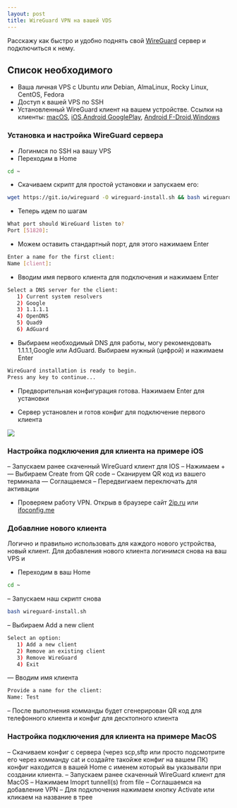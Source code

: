 ```yaml
---
layout: post
title: WireGuard VPN на вашей VDS
---
```

Расскажу как быстро и удобно поднять свой [WireGuard](https://www.wireguard.com/) сервер и подключиться к нему.

## Список необходимого 
- Ваша личная VPS c Ubuntu или Debian, AlmaLinux, Rocky Linux, CentOS, Fedora
- Доступ к вашей VPS по SSH
- Установленный WireGuard клиент на вашем устройстве. 
Ссылки на клиенты: [macOS](https://itunes.apple.com/us/app/wireguard/id1451685025?ls=1&mt=12), [iOS](https://itunes.apple.com/us/app/wireguard/id1441195209?ls=1&mt=8),[Android GooglePlay](https://play.google.com/store/apps/details?id=com.wireguard.android), [Android F-Droid](https://f-droid.org/en/packages/com.wireguard.android/),[Windows](https://download.wireguard.com/windows-client/)

### Установка и настройка WireGuard сервера
- Логинмся по SSH на вашу VPS
- Переходим в  Home

```sh
cd ~
```
- Скачиваем скрипт для простой установки и запускаем его:

```sh
wget https://git.io/wireguard -O wireguard-install.sh && bash wireguard-install.sh
```

- Теперь идем по шагам

```sh
What port should WireGuard listen to?
Port [51820]: 
```

- Можем оставить стандартный порт, для этого нажимаем Enter
```sh
Enter a name for the first client:
Name [client]: 
```
- Вводим имя первого клиента для подключения и нажимаем Enter
```sh
Select a DNS server for the client:
   1) Current system resolvers
   2) Google
   3) 1.1.1.1
   4) OpenDNS
   5) Quad9
   6) AdGuard
```
- Выбираем необходимый DNS для работы, могу рекомендовать 1.1.1.1,Google или AdGuard. Выбираем нужный (цифрой) и нажимаем Enter
```sh
WireGuard installation is ready to begin.
Press any key to continue...
```
- Предворительная конфигурация готова. Нажимаем Enter для установки

- Сервер установлен и готов конфиг для подключение первого клиента

![](https://raw.githubusercontent.com/tatarinovms/tatarinovms.github.io/master/assets/images/WG/wg.png)

### Настройка подключения для клиента на примере iOS

– Запускаем ранее скаченный WireGuard клиент для IOS
– Нажимаем + 
— Выбираем Create from QR code
– Сканируем QR код из вашего терминала
— Соглащаемся 
– Передвигиаем переключать для активации
- Проверяем работу VPN. Открыв в браузере сайт [2ip.ru](https://2ip.ru) или [ifoconfig.me](https://ifconfig.me/)

### Добавлние нового клиента
Логично и правильно использовать для каждого нового устройства, новый клиент.
Для добавления нового клиента логинимся снова на ваш VPS и
- Переходим в ваш Home
```sh
cd ~
```
– Запускаем наш скрипт снова

```sh
bash wireguard-install.sh
```
– Выбираем Add a new client 

```sh
Select an option:
   1) Add a new client
   2) Remove an existing client
   3) Remove WireGuard
   4) Exit
```
— Вводим имя клиента

```sh 
Provide a name for the client:
Name: Test
```
– После выполнения комманды будет сгенерирован QR код для телефонного клиента и конфиг для десктопного клиента

### Настройка подключения для клиента на примере MacOS
– Cкачиваем конфиг с сервера (через scp,sftp или просто подсмотрите его через комманду cat и создайте такойже конфиг на вашем ПК) конфиг находится в вашей Home с именем который вы указывали при создании клиента. 
– Запускаем ранее скаченный WireGuard клиент для MacOS
– Нажимаем Imoprt tunnell(s) from file 
– Соглашаемся на добавление VPN
– Для подключения нажимаем кнопку Activate или кликаем на название в трее
